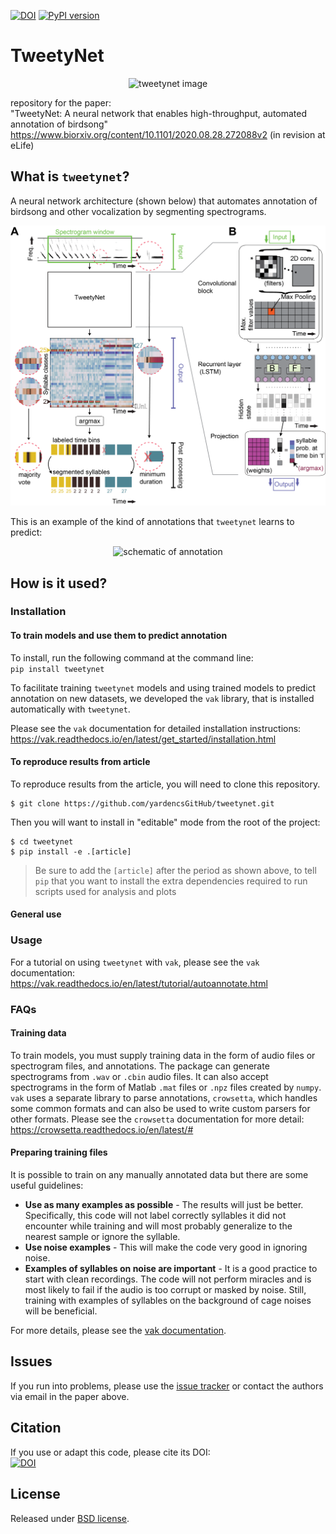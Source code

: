 [![DOI](https://zenodo.org/badge/DOI/10.5281/zenodo.2667812.svg)](https://doi.org/10.5281/zenodo.2667812)
[![PyPI version](https://badge.fury.io/py/tweetynet.svg)](https://badge.fury.io/py/tweetynet)

# TweetyNet
<p align="center"><img src="./doc/tweetynet.gif" alt="tweetynet image" width=100></p>

repository for the paper:  
"TweetyNet: A neural network that enables high-throughput, automated annotation of birdsong"  
https://www.biorxiv.org/content/10.1101/2020.08.28.272088v2
(in revision at eLife)

## What is `tweetynet`?
A neural network architecture (shown below) 
that automates annotation of birdsong and other vocalization by segmenting spectrograms.  
<p align="center">
<img src="./doc/article/figures/mainfig_tweetynet_architecture_and_basic_operation/mainfig_tweetynet_architecture_operations_and_post_processing.png" alt="neural network architecture" width=600>
</p>

This is an example of the kind of annotations that `tweetynet` learns to predict:  
<p align="center">
<img src="./doc/article/figures/older_fig_versions/fig1/fig1.png" alt="schematic of annotation" width=350>
</p>

## How is it used?
### Installation
#### To train models and use them to predict annotation
To install, run the following command at the command line:  
`pip install tweetynet`

To facilitate training `tweetynet` models and using trained models 
to predict annotation on new datasets, 
we developed the `vak` library, 
that is installed automatically with `tweetynet`.

Please see the `vak` documentation for detailed installation instructions:  
https://vak.readthedocs.io/en/latest/get_started/installation.html  

#### To reproduce results from article
To reproduce results from the article, you will need to clone this repository.

```console
$ git clone https://github.com/yardencsGitHub/tweetynet.git
```

Then you will want to install in "editable" mode from the root of the project: 

```console
$ cd tweetynet
$ pip install -e .[article]
```

> Be sure to add the `[article]` after the period as shown above, 
> to tell `pip` that you want to install the
> extra dependencies required to run scripts used for analysis and plots

#### General use

### Usage
For a tutorial on using `tweetynet` with `vak`, please see the `vak` documentation:  
https://vak.readthedocs.io/en/latest/tutorial/autoannotate.html

### FAQs
#### Training data
To train models, you must supply training data in the form of audio files or 
spectrogram files, and annotations.
The package can generate spectrograms from `.wav` or `.cbin` audio files.
It can also accept spectrograms in the form of Matlab `.mat` files or `.npz` files created by `numpy`.
`vak` uses a separate library to parse annotations, `crowsetta`, 
which handles some common formats and can also be used to write custom parsers for other formats.
Please see the `crowsetta` documentation for more detail:  
https://crowsetta.readthedocs.io/en/latest/#

#### Preparing training files
It is possible to train on any manually annotated data but there are some useful guidelines:
* __Use as many examples as possible__ - The results will just be better. Specifically, this code will not label correctly syllables it did not encounter while training and will most probably generalize to the nearest sample or ignore the syllable.
* __Use noise examples__ - This will make the code very good in ignoring noise.
* __Examples of syllables on noise are important__ - It is a good practice to start with clean recordings. The code will not perform miracles and is most likely to fail if the audio is too corrupt or masked by noise. Still, training with examples of syllables on the background of cage noises will be beneficial.

For more details, please see the [vak documentation](https://github.com/NickleDave/vak).

## Issues
If you run into problems, please use the [issue tracker](https://github.com/yardencsGitHub/tweetynet/issues) 
or contact the authors via email in the paper above.

## Citation
If you use or adapt this code, please cite its DOI:  
[![DOI](https://zenodo.org/badge/DOI/10.5281/zenodo.2667812.svg)](https://doi.org/10.5281/zenodo.2667812)

## License
Released under [BSD license](./LICENSE).
